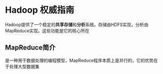 # Hadoop 权威指南

Hadoop提供了一个稳定的**共享存储**和**分析**系统。存储由HDFS实现，分析由MapReduce实现。这些功能是它的核心所在

## MapReduce简介

是一种用于数据处理的编程模型，MapReduce程序本质上是并行的，它的优势在于处理大型数据集
